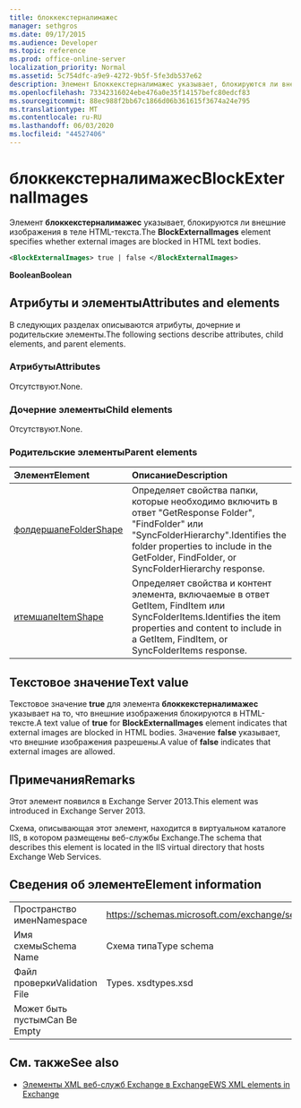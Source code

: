 ```yaml
---
title: блоккекстерналимажес
manager: sethgros
ms.date: 09/17/2015
ms.audience: Developer
ms.topic: reference
ms.prod: office-online-server
localization_priority: Normal
ms.assetid: 5c754dfc-a9e9-4272-9b5f-5fe3db537e62
description: Элемент Блоккекстерналимажес указывает, блокируются ли внешние изображения в теле HTML-текста.
ms.openlocfilehash: 73342316024ebe476a0e35f14157befc80edcf83
ms.sourcegitcommit: 88ec988f2bb67c1866d06b361615f3674a24e795
ms.translationtype: MT
ms.contentlocale: ru-RU
ms.lasthandoff: 06/03/2020
ms.locfileid: "44527406"
---
```

# <a name="blockexternalimages"></a><span data-ttu-id="4d966-103">блоккекстерналимажес</span><span class="sxs-lookup"><span data-stu-id="4d966-103">BlockExternalImages</span></span>

<span data-ttu-id="4d966-104">Элемент **блоккекстерналимажес** указывает, блокируются ли внешние изображения в теле HTML-текста.</span><span class="sxs-lookup"><span data-stu-id="4d966-104">The **BlockExternalImages** element specifies whether external images are blocked in HTML text bodies.</span></span> 
  
```XML
<BlockExternalImages> true | false </BlockExternalImages>
```

 <span data-ttu-id="4d966-105">**Boolean**</span><span class="sxs-lookup"><span data-stu-id="4d966-105">**Boolean**</span></span>
## <a name="attributes-and-elements"></a><span data-ttu-id="4d966-106">Атрибуты и элементы</span><span class="sxs-lookup"><span data-stu-id="4d966-106">Attributes and elements</span></span>

<span data-ttu-id="4d966-107">В следующих разделах описываются атрибуты, дочерние и родительские элементы.</span><span class="sxs-lookup"><span data-stu-id="4d966-107">The following sections describe attributes, child elements, and parent elements.</span></span>
  
### <a name="attributes"></a><span data-ttu-id="4d966-108">Атрибуты</span><span class="sxs-lookup"><span data-stu-id="4d966-108">Attributes</span></span>

<span data-ttu-id="4d966-109">Отсутствуют.</span><span class="sxs-lookup"><span data-stu-id="4d966-109">None.</span></span>
  
### <a name="child-elements"></a><span data-ttu-id="4d966-110">Дочерние элементы</span><span class="sxs-lookup"><span data-stu-id="4d966-110">Child elements</span></span>

<span data-ttu-id="4d966-111">Отсутствуют.</span><span class="sxs-lookup"><span data-stu-id="4d966-111">None.</span></span>
  
### <a name="parent-elements"></a><span data-ttu-id="4d966-112">Родительские элементы</span><span class="sxs-lookup"><span data-stu-id="4d966-112">Parent elements</span></span>

|<span data-ttu-id="4d966-113">**Элемент**</span><span class="sxs-lookup"><span data-stu-id="4d966-113">**Element**</span></span>|<span data-ttu-id="4d966-114">**Описание**</span><span class="sxs-lookup"><span data-stu-id="4d966-114">**Description**</span></span>|
|:-----|:-----|
|[<span data-ttu-id="4d966-115">фолдершапе</span><span class="sxs-lookup"><span data-stu-id="4d966-115">FolderShape</span></span>](foldershape.md) <br/> |<span data-ttu-id="4d966-116">Определяет свойства папки, которые необходимо включить в ответ "GetResponse Folder", "FindFolder" или "SyncFolderHierarchy".</span><span class="sxs-lookup"><span data-stu-id="4d966-116">Identifies the folder properties to include in the GetFolder, FindFolder, or SyncFolderHierarchy response.</span></span>  <br/> |
|[<span data-ttu-id="4d966-117">итемшапе</span><span class="sxs-lookup"><span data-stu-id="4d966-117">ItemShape</span></span>](itemshape.md) <br/> |<span data-ttu-id="4d966-118">Определяет свойства и контент элемента, включаемые в ответ GetItem, FindItem или SyncFolderItems.</span><span class="sxs-lookup"><span data-stu-id="4d966-118">Identifies the item properties and content to include in a GetItem, FindItem, or SyncFolderItems response.</span></span>  <br/> |
   
## <a name="text-value"></a><span data-ttu-id="4d966-119">Текстовое значение</span><span class="sxs-lookup"><span data-stu-id="4d966-119">Text value</span></span>

<span data-ttu-id="4d966-120">Текстовое значение **true** для элемента **блоккекстерналимажес** указывает на то, что внешние изображения блокируются в HTML-тексте.</span><span class="sxs-lookup"><span data-stu-id="4d966-120">A text value of **true** for **BlockExternalImages** element indicates that external images are blocked in HTML bodies.</span></span> <span data-ttu-id="4d966-121">Значение **false** указывает, что внешние изображения разрешены.</span><span class="sxs-lookup"><span data-stu-id="4d966-121">A value of **false** indicates that external images are allowed.</span></span> 
  
## <a name="remarks"></a><span data-ttu-id="4d966-122">Примечания</span><span class="sxs-lookup"><span data-stu-id="4d966-122">Remarks</span></span>

<span data-ttu-id="4d966-123">Этот элемент появился в Exchange Server 2013.</span><span class="sxs-lookup"><span data-stu-id="4d966-123">This element was introduced in Exchange Server 2013.</span></span>
  
<span data-ttu-id="4d966-124">Схема, описывающая этот элемент, находится в виртуальном каталоге IIS, в котором размещены веб-службы Exchange.</span><span class="sxs-lookup"><span data-stu-id="4d966-124">The schema that describes this element is located in the IIS virtual directory that hosts Exchange Web Services.</span></span>
  
## <a name="element-information"></a><span data-ttu-id="4d966-125">Сведения об элементе</span><span class="sxs-lookup"><span data-stu-id="4d966-125">Element information</span></span>

|||
|:-----|:-----|
|<span data-ttu-id="4d966-126">Пространство имен</span><span class="sxs-lookup"><span data-stu-id="4d966-126">Namespace</span></span>  <br/> |https://schemas.microsoft.com/exchange/services/2006/types  <br/> |
|<span data-ttu-id="4d966-127">Имя схемы</span><span class="sxs-lookup"><span data-stu-id="4d966-127">Schema Name</span></span>  <br/> |<span data-ttu-id="4d966-128">Схема типа</span><span class="sxs-lookup"><span data-stu-id="4d966-128">Type schema</span></span>  <br/> |
|<span data-ttu-id="4d966-129">Файл проверки</span><span class="sxs-lookup"><span data-stu-id="4d966-129">Validation File</span></span>  <br/> |<span data-ttu-id="4d966-130">Types. xsd</span><span class="sxs-lookup"><span data-stu-id="4d966-130">types.xsd</span></span>  <br/> |
|<span data-ttu-id="4d966-131">Может быть пустым</span><span class="sxs-lookup"><span data-stu-id="4d966-131">Can Be Empty</span></span>  <br/> ||
   
## <a name="see-also"></a><span data-ttu-id="4d966-132">См. также</span><span class="sxs-lookup"><span data-stu-id="4d966-132">See also</span></span>



- [<span data-ttu-id="4d966-133">Элементы XML веб-служб Exchange в Exchange</span><span class="sxs-lookup"><span data-stu-id="4d966-133">EWS XML elements in Exchange</span></span>](ews-xml-elements-in-exchange.md)

